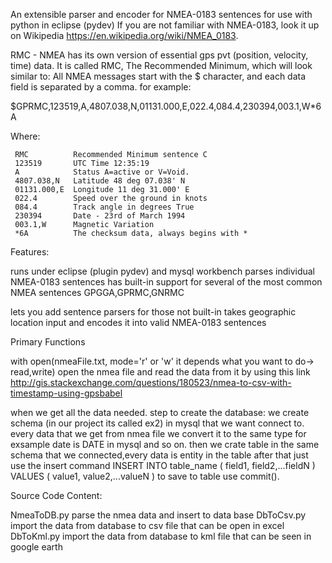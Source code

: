 
An extensible parser and encoder for NMEA-0183 sentences for use with python in eclipse (pydev)
If you are not familiar with NMEA-0183, look it up on Wikipedia 
https://en.wikipedia.org/wiki/NMEA_0183.

RMC - NMEA has its own version of essential gps pvt (position, velocity, time) data. It is called RMC, 
The Recommended Minimum, which will look similar to:
All NMEA messages start with the $ character, and each data field is separated by a comma.
for example:

$GPRMC,123519,A,4807.038,N,01131.000,E,022.4,084.4,230394,003.1,W*6A

Where:

     RMC          Recommended Minimum sentence C
     123519       UTC Time 12:35:19 
     A            Status A=active or V=Void.
     4807.038,N   Latitude 48 deg 07.038' N
     01131.000,E  Longitude 11 deg 31.000' E
     022.4        Speed over the ground in knots
     084.4        Track angle in degrees True
     230394       Date - 23rd of March 1994
     003.1,W      Magnetic Variation
     *6A          The checksum data, always begins with *
     
Features:

runs under eclipse (plugin pydev) and mysql workbench
parses individual NMEA-0183 sentences
has built-in support for several of the most common NMEA sentences
GPGGA,GPRMC,GNRMC

lets you add sentence parsers for those not built-in
takes geographic location input and encodes it into valid NMEA-0183 sentences

Primary Functions

with open(nmeaFile.txt, mode='r' or 'w' it depends what you want to do-> read,write)
open the nmea file and read the data from it by using this link
http://gis.stackexchange.com/questions/180523/nmea-to-csv-with-timestamp-using-gpsbabel

when we get all the data needed.
step to create the database:
we create schema (in our project its called ex2) in mysql that we want connect to.
every data that we get from nmea file we convert it to the same type for exsample date is DATE in mysql
and so on.
then we crate table in the same schema that we connected,every data is entity in the table 
after that just use the insert command
INSERT INTO table_name ( field1, field2,...fieldN ) VALUES ( value1, value2,...valueN )
to save to table use commit().

Source Code Content:

NmeaToDB.py parse the nmea data and insert to data base 
DbToCsv.py  import the data from database to csv file that can be open in excel
DbToKml.py  import the data from database to kml file that can be seen in google earth
